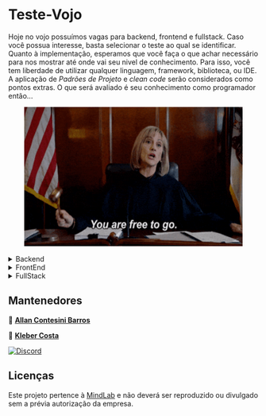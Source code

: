 # Teste-Vojo

Hoje no vojo possuímos vagas para backend, frontend e fullstack. Caso você possua interesse, basta selecionar o teste ao qual se identificar. Quanto à implementação, esperamos que você faça o que achar necessário para nos mostrar até onde vai seu nivel de conhecimento. Para isso, você tem liberdade de utilizar qualquer linguagem, framework, biblioteca, ou IDE. A aplicação de *Padrões de Projeto* e *clean code* serão considerados como pontos extras.
O que será avaliado é seu conhecimento como programador então...
<br>
<p align="center">
 <img width="440" height="280" src="./assets/free.gif">
</p>
<details>

<summary>Backend</summary>
<br>

Implemente as especificações da spec que existe do backend para o [real-world-app](https://github.com/gothinkster/realworld/tree/master/spec#backend-specs).
Você pode usar qualquer um desses [projetos](https://codebase.show/projects/realworld?category=backend) como refêrencia.
<br>

Hoje utilizamos no backend:

- a GCP como provedor de cloud nos projetos, backend rodando no cloud run
- docker para conteinerização
- [nestjs](https://nestjs.com/) no backend
- api em [graphql](https://graphql.org/)/rest
- filas [pub/sub](https://cloud.google.com/pubsub/)
- typescript
</details>

<details>

<summary>FrontEnd</summary>
<br>

Implemente as especificações da spec que existe do frontend para o [real-world-app](https://github.com/gothinkster/realworld/tree/master/spec#frontend-specs).
Você pode usar qualquer um desses [projetos](https://codebase.show/projects/realworld?category=frontend) como refêrencia.
Não precisa implementar você pode utilizar um projeto de backend do [real-world-app](https://codebase.show/projects/realworld?category=backend) que já esteja pronto para fazer a integração

<br>

Hoje utilizamos no frontEnd:

- firebase hosting
- react
- apollo client
- redux
- styled-components
- sass
</details>

<details>
<summary>FullStack</summary>

Implemente as especificações da spec que existe do frontend e backend para o [real-world-app](https://github.com/gothinkster/realworld/tree/master/spec#frontend-specs).
Você pode usar qualquer um desses [projetos](https://codebase.show/projects/realworld?category=fullstack) como refêrencia.

<br>
Hoje utilizamos no backend:

- a GCP como provedor de cloud nos projetos, backend rodando no cloud run
- docker para conteinerização
- [nestjs](https://nestjs.com/) no backend
- api em [graphql](https://graphql.org/)/rest
- filas [pub/sub](https://cloud.google.com/pubsub/)
- typescript

Hoje utilizamos no frontEnd:

- firebase hosting
- react
- apollo client
- redux
- styled-components
- sass
</details>


## **Mantenedores**

👤 [**Allan Contesini Barros**](@contesini)

👤 [**Kleber Costa**](@kncosta)

[![Discord](https://img.shields.io/discord/591914197219016707.svg?label=&logo=discord&logoColor=ffffff&color=7389D8&labelColor=6A7EC2)](https://discord.gg/YXFsjyu4)

## **Licenças**

Este projeto pertence à [MindLab](https://www.mindlab.com.br/) e não deverá ser reproduzido ou divulgado sem a prévia autorização da empresa.
